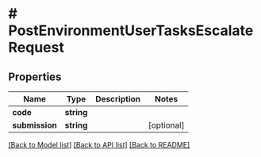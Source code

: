 # # PostEnvironmentUserTasksEscalateRequest

## Properties

Name | Type | Description | Notes
------------ | ------------- | ------------- | -------------
**code** | **string** |  |
**submission** | **string** |  | [optional]

[[Back to Model list]](../../README.md#models) [[Back to API list]](../../README.md#endpoints) [[Back to README]](../../README.md)
